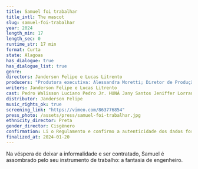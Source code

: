 ```yaml
---
title: Samuel foi trabalhar
title_intl: The mascot
slug: samuel-foi-trabalhar
year: 2024
length_min: 17
length_sec: 0
runtime_str: 17 min
format: Curta
state: Alagoas
has_dialogue: true
has_dialogue_list: true
genre: 
directors: Janderson Felipe e Lucas Litrento
producers: "Produtora executiva: Alessandra Moretti; Diretor de Produção: Pedro Krull"
writers: Janderson Felipe e Lucas Litrento
cast: Pedro Walisson Luciano Pedro Jr. HUNÁ Jany Santos Jeniffer Lorrane Karol Peixoto Lanne Trindade Moniza Amaral Morghana Paz Ticiane Simões Jean Albuquerque Davi Luiz Dj Thuppa
distributor: Janderson Felipe
music_rights_ok: true
screening_link: "https://vimeo.com/863776854"
press_photo: /assets/press/samuel-foi-trabalhar.jpg
ethnicity_director: Preta
gender_director: Cisgênero
confirmation: Li o Regulamento e confirmo a autenticidade dos dados fornecido nesta ficha de inscrição.
finalized_at: 2024-01-20
---
```


Na véspera de deixar a informalidade e ser contratado, Samuel é assombrado pelo seu instrumento de trabalho: a fantasia de engenheiro.
